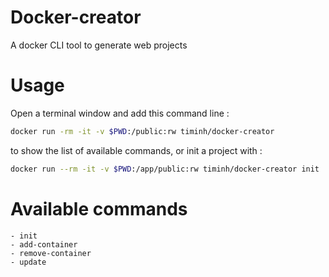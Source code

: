 # Docker-creator
A docker CLI tool to generate web projects

# Usage
Open a terminal window and add this command line : 

```bash
docker run -rm -it -v $PWD:/public:rw timinh/docker-creator
```
to show the list of available commands, or init a project with : 

```bash
docker run --rm -it -v $PWD:/app/public:rw timinh/docker-creator init
```

# Available commands
    - init
    - add-container
    - remove-container
    - update
